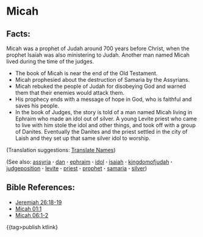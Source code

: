 # Micah #

## Facts: ##

Micah was a prophet of Judah around 700 years before Christ, when the prophet Isaiah was also ministering to Judah. Another man named Micah lived during the time of the judges.

* The book of Micah is near the end of the Old Testament.
* Micah prophesied about the destruction of Samaria by the Assyrians.
* Micah rebuked the people of Judah for disobeying God and warned them that their enemies would attack them.
* His prophecy ends with a message of hope in God, who is faithful and saves his people.
* In the book of Judges, the story is told of a man named Micah living in Ephraim who made an idol out of silver. A young Levite priest who came to live with him  stole the idol and other things, and took off with a group of Danites. Eventually the Danites and the priest settled in the city of Laish and they set up that same silver idol to worship.

(Translation suggestions: [Translate Names](https://git.door43.org/Door43/en-ta-translate-vol1/src/master/content/translate_names.md))

(See also: [assyria](../other/assyria.md) **·** [dan](../other/dan.md) **·** [ephraim](../other/ephraim.md) **·** [idol](../other/idol.md) **·** [isaiah](../other/isaiah.md) **·** [kingdomofjudah](../other/kingdomofjudah.md) **·** [judgeposition](../other/judgeposition.md) **·** [levite](../other/levite.md) **·** [priest](../kt/priest.md) **·** [prophet](../kt/prophet.md) **·** [samaria](../other/samaria.md) **·** [silver](../other/silver.md))

## Bible References: ##

* [Jeremiah 26:18-19](https://door43.org/en/bible/notes/jer/26/18)
* [Micah 01:1](https://door43.org/en/bible/notes/mic/01/01)
* [Micah 06:1-2](https://door43.org/en/bible/notes/mic/06/01)

{{tag>publish ktlink}
